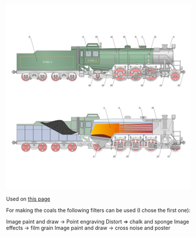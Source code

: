 ![The vector graphic](3-optimized.svg)

Used on [this page](https://en.wikipedia.org/wiki/Steam_locomotive)

For making the coals the following filters can be used (I chose the first one):

Image paint and draw -> Point engraving
Distort => chalk and sponge
Image effects -> film grain
Image paint and draw -> cross noise and poster
